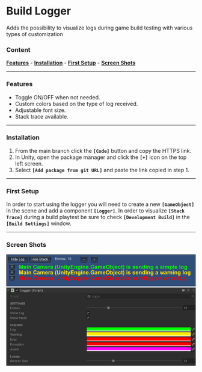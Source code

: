 # Build Logger

Adds the possibility to visualize logs during game build testing with various types of customization

### Content

[**Features**](#features) - [**Installation**](#installation) - [**First Setup**](#first-setup) -  [**Screen Shots**](#screen-shots)

---

### Features

- Toggle ON/OFF when not needed.
- Custom colors based on the type of log received.
- Adjustable font size.
- Stack trace available.

---

### Installation

1. From the main branch click the **`[Code]`** button and copy the HTTPS link.
2. In Unity, open the package manager and click the **`[+]`** icon on the top left screen.
3. Select **`[Add package from git URL]`** and paste the link copied in step 1.

---

### First Setup

In order to start using the logger you will need to create a new **`[GameObject]`** in the scene and add a component **`[Logger]`**. In order to visualize **`[Stack Trace]`** during a build playtest be sure to check **`[Development Build]`** in the **`[Build Settings]`** window.

---

### Screen Shots

![alt](ScreenShots/log_1.png)
![alt](ScreenShots/log_2.png)